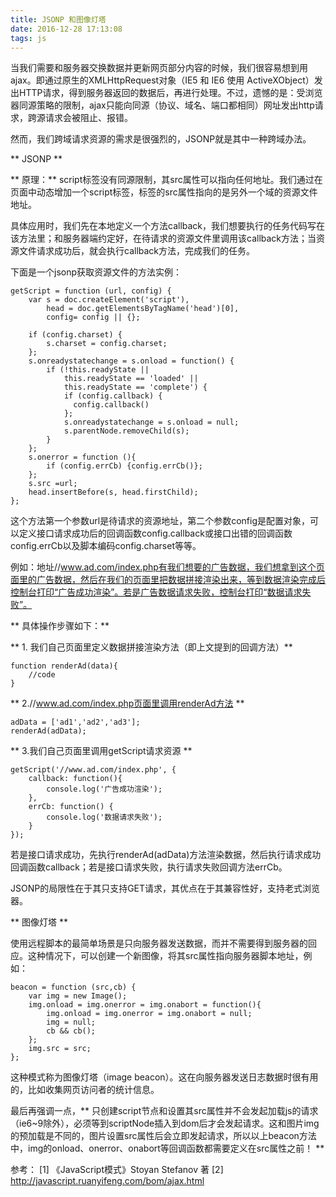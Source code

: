 ```yaml
---
title: JSONP 和图像灯塔
date: 2016-12-28 17:13:08
tags: js
---
```


当我们需要和服务器交换数据并更新网页部分内容的时候，我们很容易想到用ajax。即通过原生的XMLHttpRequest对象（IE5 和 IE6 使用 ActiveXObject）发出HTTP请求，得到服务器返回的数据后，再进行处理。不过，遗憾的是：受浏览器同源策略的限制，ajax只能向同源（协议、域名、端口都相同）网址发出http请求，跨源请求会被阻止、报错。

<!-- more -->

然而，我们跨域请求资源的需求是很强烈的，JSONP就是其中一种跨域办法。

** JSONP **

** 原理：** script标签没有同源限制，其src属性可以指向任何地址。我们通过在页面中动态增加一个script标签，标签的src属性指向的是另外一个域的资源文件地址。

具体应用时，我们先在本地定义一个方法callback，我们想要执行的任务代码写在该方法里；和服务器端约定好，在待请求的资源文件里调用该callback方法；当资源文件请求成功后，就会执行callback方法，完成我们的任务。

下面是一个jsonp获取资源文件的方法实例：
```
getScript = function (url, config) {
    var s = doc.createElement('script'),
        head = doc.getElementsByTagName('head')[0],
        config= config || {};

    if (config.charset) {
        s.charset = config.charset;
    };
    s.onreadystatechange = s.onload = function() {
        if (!this.readyState || 
            this.readyState == 'loaded' || 
            this.readyState == 'complete') {
            if (config.callback) {
              config.callback()
            };
            s.onreadystatechange = s.onload = null;
            s.parentNode.removeChild(s);
        }
    };
    s.onerror = function (){
        if (config.errCb) {config.errCb()};
    };
    s.src =url;
    head.insertBefore(s, head.firstChild);
};
```

这个方法第一个参数url是待请求的资源地址，第二个参数config是配置对象，可以定义接口请求成功后的回调函数config.callback或接口出错的回调函数config.errCb以及脚本编码config.charset等等。

例如：地址//www.ad.com/index.php有我们想要的广告数据，我们想拿到这个页面里的广告数据，然后在我们的页面里把数据拼接渲染出来，等到数据渲染完成后控制台打印“广告成功渲染”。若是广告数据请求失败，控制台打印“数据请求失败”。

** 具体操作步骤如下：**

** 1. 我们自己页面里定义数据拼接渲染方法（即上文提到的回调方法）**
```
function renderAd(data){
    //code
}
```

** 2.//www.ad.com/index.php页面里调用renderAd方法 **
```
adData = ['ad1','ad2','ad3'];
renderAd(adData);
```

** 3.我们自己页面里调用getScript请求资源 **
```
getScript('//www.ad.com/index.php', {
    callback: function(){
        console.log('广告成功渲染');
    },
    errCb: function() {
        console.log('数据请求失败');
    }
});
```

若是接口请求成功，先执行renderAd(adData)方法渲染数据，然后执行请求成功回调函数callback；若是接口请求失败，执行请求失败回调方法errCb。

JSONP的局限性在于其只支持GET请求，其优点在于其兼容性好，支持老式浏览器。

** 图像灯塔 **

使用远程脚本的最简单场景是只向服务器发送数据，而并不需要得到服务器的回应。这种情况下，可以创建一个新图像，将其src属性指向服务器脚本地址，例如：
```
beacon = function (src,cb) {
    var img = new Image();
    img.onload = img.onerror = img.onabort = function(){
        img.onload = img.onerror = img.onabort = null;
        img = null;
        cb && cb();
    };
    img.src = src;
};
```
这种模式称为图像灯塔（image beacon）。这在向服务器发送日志数据时很有用的，比如收集网页访问者的统计信息。

最后再强调一点，** 只创建script节点和设置其src属性并不会发起加载js的请求（ie6~9除外），必须等到scriptNode插入到dom后才会发起请求。这和图片img的预加载是不同的，图片设置src属性后会立即发起请求，所以以上beacon方法中，img的onload、onerror、onabort等回调函数都需要定义在src属性之前！ ** 

参考：
[1] 《JavaScript模式》Stoyan Stefanov 著
[2] http://javascript.ruanyifeng.com/bom/ajax.html



